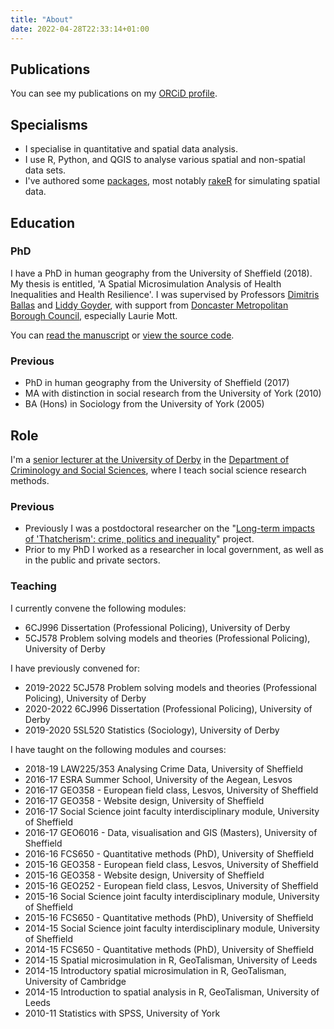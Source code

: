 ```yaml
---
title: "About"
date: 2022-04-28T22:33:14+01:00
---
```



## Publications

You can see my publications on my [ORCiD profile](https://orcid.org/0000-0001-5173-3245).


## Specialisms

- I specialise in quantitative and spatial data analysis.
- I use R, Python, and QGIS to analyse various spatial and non-spatial data sets.
- I've authored some [packages](https://github.com/philmikejones), most notably [rakeR](https://cran.r-project.org/package=rakeR) for simulating spatial data. 


## Education

### PhD

I have a PhD in human geography from the University of Sheffield (2018).
My thesis is entitled, 'A Spatial Microsimulation Analysis of Health Inequalities and Health Resilience'. 
I was supervised by Professors [Dimitris Ballas](https://www.rug.nl/staff/d.ballas/cv?lang=en) and [Liddy Goyder](https://www.sheffield.ac.uk/scharr/sections/ph/staff/profiles/liddy), with support from [Doncaster Metropolitan Borough Council](http://www.doncaster.gov.uk/), especially Laurie Mott.

You can [read the manuscript](http://etheses.whiterose.ac.uk/id/eprint/19283) or [view the source code](https://github.com/philmikejones/thesis).

### Previous

-   PhD in human geography from the University of Sheffield (2017)
-   MA with distinction in social research from the University of York
    (2010)
-   BA (Hons) in Sociology from the University of York (2005)


## Role

I'm a [senior lecturer at the University of Derby](https://www.derby.ac.uk/staff/phil-jones/) in the [Department of Criminology and Social Sciences](https://www.derby.ac.uk/departments/criminology-social-sciences/), where I teach social science research methods.

### Previous

- Previously I was a postdoctoral researcher on the "[Long-term impacts of 'Thatcherism': crime, politics and inequality](https://www.derby.ac.uk/research/showcase/thatcherism-and-crime/)" project.
- Prior to my PhD I worked as a researcher in local government, as well as in the public and private sectors.

### Teaching

I currently convene the following modules:

- 6CJ996 Dissertation (Professional Policing), University of Derby
- 5CJ578 Problem solving models and theories (Professional Policing), University of Derby

I have previously convened for:

- 2019-2022 5CJ578 Problem solving models and theories (Professional Policing), University of Derby
- 2020-2022 6CJ996 Dissertation (Professional Policing), University of Derby
- 2019-2020 5SL520 Statistics (Sociology), University of Derby

I have taught on the following modules and courses:

- 2018-19 LAW225/353 Analysing Crime Data, University of Sheffield
- 2016-17 ESRA Summer School, University of the Aegean, Lesvos
- 2016-17 GEO358 - European field class, Lesvos, University of Sheffield
- 2016-17 GEO358 - Website design, University of Sheffield
- 2016-17 Social Science joint faculty interdisciplinary module, University of Sheffield
- 2016-17 GEO6016 - Data, visualisation and GIS (Masters), University of Sheffield
- 2016-16 FCS650 - Quantitative methods (PhD), University of Sheffield
- 2015-16 GEO358 - European field class, Lesvos, University of Sheffield
- 2015-16 GEO358 - Website design, University of Sheffield
- 2015-16 GEO252 - European field class, Lesvos, University of Sheffield
- 2015-16 Social Science joint faculty interdisciplinary module, University of Sheffield
- 2015-16 FCS650 - Quantitative methods (PhD), University of Sheffield
- 2014-15 Social Science joint faculty interdisciplinary module, University of Sheffield
- 2014-15 FCS650 - Quantitative methods (PhD), University of Sheffield
- 2014-15 Spatial microsimulation in R, GeoTalisman, University of Leeds
- 2014-15 Introductory spatial microsimulation in R, GeoTalisman, University of Cambridge
- 2014-15 Introduction to spatial analysis in R, GeoTalisman, University of Leeds
- 2010-11 Statistics with SPSS, University of York
